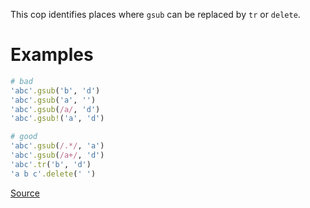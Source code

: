 
This cop identifies places where `gsub` can be replaced by
`tr` or `delete`.

# Examples

```ruby
# bad
'abc'.gsub('b', 'd')
'abc'.gsub('a', '')
'abc'.gsub(/a/, 'd')
'abc'.gsub!('a', 'd')

# good
'abc'.gsub(/.*/, 'a')
'abc'.gsub(/a+/, 'd')
'abc'.tr('b', 'd')
'a b c'.delete(' ')
```

[Source](http://www.rubydoc.info/gems/rubocop/RuboCop/Cop/Performance/StringReplacement)